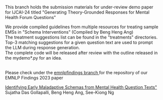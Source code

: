 

This branch holds the submission materials for under-review demo paper for IJCAI-24
titled "Generating Theory-Grounded Responses for Mental Health Forum Questions"

We provide compiled guidelines from multiple resources for treating sample EMSs in "Schema Interventions" (Compiled by Beng Heng Ang)
<br>
The treatment suggestions list can be found in the "treatments" directories.
<br>
Top-3 matching suggestions for a given question text
are used to prompt the LLM during response generation.
<br>
The complete code will be released after review with the outline released in the mydemo*.py for an idea.
<br>
<br>


Please check under the <a href="https://github.com/NUS-IDS/ems_mentalhealth/tree/emnlpfindings"> emnlpfindings branch </a> for the repository 
of our EMNLP Findings 2023 paper 

<a href="https://aclanthology.org/2023.findings-emnlp.792/">Identifying Early Maladaptive Schemas from Mental Health Question Texts" </a>
Sujatha Das Gollapalli, Beng Heng Ang, See-Kiong Ng
